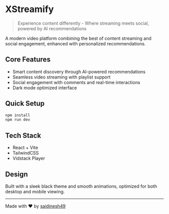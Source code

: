 # XStreamify

> Experience content differently - Where streaming meets social, powered by AI recommendations

A modern video platform combining the best of content streaming and social engagement, enhanced with personalized recommendations.

## Core Features

- Smart content discovery through AI-powered recommendations
- Seamless video streaming with playlist support
- Social engagement with comments and real-time interactions
- Dark mode optimized interface

## Quick Setup

```bash
npm install
npm run dev
```

## Tech Stack

- React + Vite
- TailwindCSS
- Vidstack Player

## Design

Built with a sleek black theme and smooth animations, optimized for both desktop and mobile viewing.

---
Made with ❤️ by [saidinesh49](https://github.com/saidinesh49)
